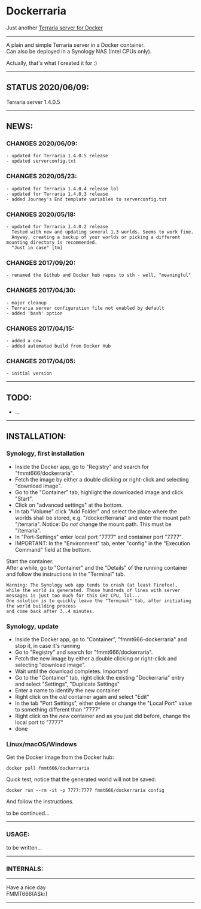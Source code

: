 Dockerraria
===========

Just another [Terraria server for Docker][1]  

---

A plain and simple Terraria server in a Docker container.  
Can also be deployed in a Synology NAS (Intel CPUs only).

Actually, that's what I created it for :)

---
## STATUS 2020/06/09:

  Terraria server 1.4.0.5  


---
## NEWS:

### CHANGES 2020/06/09:

    - updated for Terraria 1.4.0.5 release
    - updated serverconfig.txt

### CHANGES 2020/05/23:

    - updated for Terraria 1.4.0.4 release lol
    - updated for Terraria 1.4.0.3 release
    - added Journey's End template variables to serverconfig.txt

### CHANGES 2020/05/18:

    - updated for Terraria 1.4.0.2 release
      Tested with new and updating several 1.3 worlds. Seems to work fine.  
      Anyway, creating a backup of your worlds or picking a different mounting directory is recommended.  
      "Just in case" [tm]

### CHANGES 2017/09/20:

    - renamed the Github and Docker hub repos to sth - well, "meaningful"

### CHANGES 2017/04/30:

    - major cleanup
    - Terraria server configuration file not enabled by default
    - added 'bash' option

### CHANGES 2017/04/15:

    - added a cow
    - added automated build from Docker Hub

### CHANGES 2017/04/05:

    - initial version


---
## TODO:

  - ...

    
---
## INSTALLATION:

### Synology, first installation

  - Inside the Docker app, go to "Registry" and search for "fmmt666/dockerraria".
  - Fetch the image by either a double clicking or right-click and selecting "download image".
  - Go to the "Container" tab, highlight the downloaded image and click "Start".
  - Click on "advanced settings" at the bottom.
  - In tab "Volume" click "Add Folder" and select the place where the worlds shall be stored,
    e.g. "/docker/terraria" and enter the mount path "/terraria".
    Notice: Do _not_ change the mount path. This must be "/terraria".
  - In "Port-Settings" enter local port "7777" and container port "7777".
  - IMPORTANT: In the "Environment" tab, enter "config" in the "Execution Command" field at the bottom.

Start the container.  
After a while, go to "Container" and the "Details" of the running container and follow the
instructions in the "Terminal" tab.

    Warning: The Synology web app tends to crash (at least Firefox),
    while the world is generated. Those hundreds of lines with server
    messages is just too much for this GHz CPU, lol...
    One solution is to quickly leave the "Terminal" tab, after initiating the world building process
    and come back after 3..4 minutes.

### Synology, update

  - Inside the Docker app, go to "Container", "fmmt666-dockerraria" and stop it, in case it's running
  - Go to "Registry" and search for "fmmt666/dockerraria".
  - Fetch the new image by either a double clicking or right-click and selecting "download image".
  - Wait until the download completes. Important!
  - Go to the "Container" tab, right click the existing "Dockerraria" entry and select "Settings", "Duplicate Settings"
  - Enter a name to identify the new container
  - Right click on the *old* container again and select "Edit"
  - In the tab "Port Settings", either delete or change the "Local Port" value to something different than "7777"
  - Right click on the *new* container and as you just did before, change the local port to "7777"
  - done


### Linux/macOS/Windows

Get the Docker image from the Docker hub:

    docker pull fmmt666/dockerraria

Quick test, notice that the generated world will not be saved:

    docker run --rm -it -p 7777:7777 fmmt666/dockerraria config

And follow the instructions.

to be continued...


---
### USAGE:

to be written...


---
### INTERNALS:



---

Have a nice day  
FMMT666(ASkr)

---
[1]: https://hub.docker.com/r/fmmt666/dockerraria/
